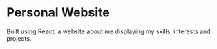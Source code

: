 # Personal Website

Built using React, a website about me displaying my skills, interests and projects.
